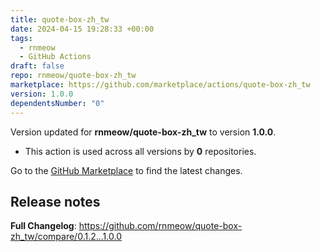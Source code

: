 ```yaml
---
title: quote-box-zh_tw
date: 2024-04-15 19:28:33 +00:00
tags:
  - rnmeow
  - GitHub Actions
draft: false
repo: rnmeow/quote-box-zh_tw
marketplace: https://github.com/marketplace/actions/quote-box-zh_tw
version: 1.0.0
dependentsNumber: "0"
---
```



Version updated for **rnmeow/quote-box-zh_tw** to version **1.0.0**.
- This action is used across all versions by **0** repositories.

Go to the [GitHub Marketplace](https://github.com/marketplace/actions/quote-box-zh_tw) to find the latest changes.

## Release notes

**Full Changelog**: https://github.com/rnmeow/quote-box-zh_tw/compare/0.1.2...1.0.0
